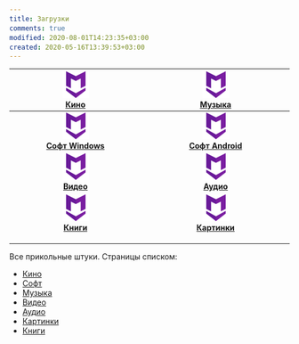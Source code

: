 ```yaml
---
title: Загрузки
comments: true
modified: 2020-08-01T14:23:35+03:00
created: 2020-05-16T13:39:53+03:00
---
```


[![logo]<br>**Кино**](./kino.md)                         |[![logo]<br>**Музыка**](./music.md)
:---:|:---:
[![logo]<br>**Софт Windows**](./soft.md)                 |[![logo]<br>**Софт Android**](./soft.md)
[![logo]<br>**Видео**](./video.md)                       | [![logo]<br>**Аудио**](./audio.md)
[![logo]<br>**Книги**](./books.md)<br><img width="512"/> | [![logo]<br>**Картинки**](./images.md) <img width="512"/>

[logo]: https://github.com/adam-p/markdown-here/raw/master/src/common/images/icon48.png "Альт текст логотипа"



Все прикольные штуки.
Страницы списком:
* [Кино](./kino.md)
* [Софт](./soft.md)
* [Музыка](./music.md)
* [Видео](./video.md)
* [Аудио](./audio.md)
* [Картинки](./images.md)
* [Книги](./books.md)
